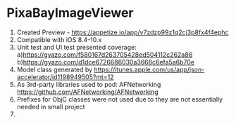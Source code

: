 # PixaBayImageViewer

1. Created Preview - https://appetize.io/app/v7zdzp99z1q2cj3p8fx4f4ephc
2. Compatible with iOS 8.4-10.x
4. Unit test and UI test presented coverage:
  a)https://gyazo.com/f580167d263705428ed504112c262a86
  b)https://gyazo.com/d1dce6726686030a3668c6efa5a6b70e
5. Model class generated by https://itunes.apple.com/us/app/json-accelerator/id1198949505?mt=12
6. As 3rd-party libraries used to pod: AFNetworking https://github.com/AFNetworking/AFNetworking
7. Prefixes for ObjC classes were not used due to they are not essentially needed in small project
8. 
